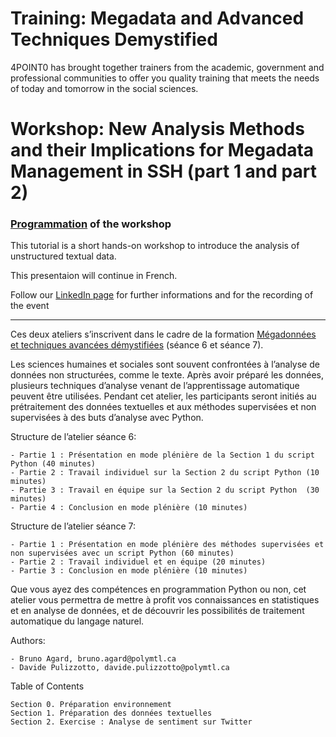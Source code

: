 # Training: Megadata and Advanced Techniques Demystified
4POINT0 has brought together trainers from the academic, government and professional communities to offer you quality training that meets the needs of today and tomorrow in the social sciences.

# Workshop: New Analysis Methods and their Implications for Megadata Management in SSH (part 1 and part 2)
### [Programmation](https://www.4point0.ca/en/2022/08/22/atelier-nouvelles-methodes-analyse-gestion-megadonnees-ssh-partie1/) of the workshop

This tutorial is a short hands-on workshop to introduce the analysis of unstructured textual data.

This presentaion will continue in French. 

Follow our [LinkedIn page](https://www.linkedin.com/posts/4point0_atelier-nouvelles-m%C3%A9thodes-danalyse-et-activity-6989616382971633665-hlIV?utm_source=share&utm_medium=member_desktop) for further informations and for the recording of the event

--------------------------
Ces deux ateliers s’inscrivent dans le cadre de la formation [Mégadonnées et techniques avancées démystifiées](https://www.4point0.ca/2022/08/22/formation-megadonnees-demystifiees/)
(séance 6 et séance 7).

Les sciences humaines et sociales sont souvent confrontées à l’analyse de données non structurées, comme le texte. Après avoir préparé les données, plusieurs techniques d’analyse venant de l’apprentissage automatique peuvent être utilisées. Pendant cet atelier, les participants seront initiés au prétraitement des données textuelles et aux méthodes supervisées et non supervisées à des buts d’analyse avec Python.

Structure de l’atelier séance 6:

    - Partie 1 : Présentation en mode plénière de la Section 1 du script Python (40 minutes)
    - Partie 2 : Travail individuel sur la Section 2 du script Python (10 minutes)
    - Partie 3 : Travail en équipe sur la Section 2 du script Python  (30 minutes)
    - Partie 4 : Conclusion en mode plénière (10 minutes)

Structure de l’atelier séance 7:

    - Partie 1 : Présentation en mode plénière des méthodes supervisées et non supervisées avec un script Python (60 minutes)
    - Partie 2 : Travail individuel et en équipe (20 minutes)
    - Partie 3 : Conclusion en mode plénière (10 minutes)
           
Que vous ayez des compétences en programmation Python ou non, cet atelier vous permettra de mettre à profit vos connaissances en statistiques et en analyse de données, et de découvrir les possibilités de traitement automatique du langage naturel.

Authors:

    - Bruno Agard, bruno.agard@polymtl.ca
    - Davide Pulizzotto, davide.pulizzotto@polymtl.ca
   
Table of Contents

    Section 0. Préparation environnement
    Section 1. Préparation des données textuelles
    Section 2. Exercise : Analyse de sentiment sur Twitter

